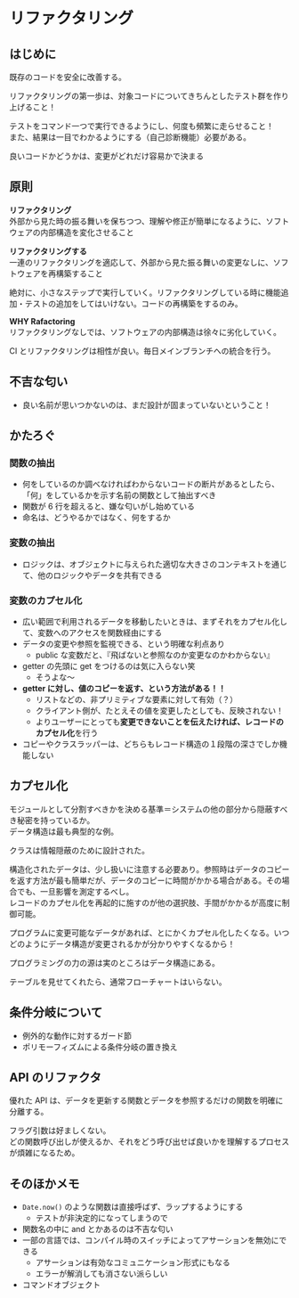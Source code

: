 # リファクタリング

## はじめに

既存のコードを安全に改善する。

リファクタリングの第一歩は、対象コードについてきちんとしたテスト群を作り上げること！

テストをコマンド一つで実行できるようにし、何度も頻繁に走らせること！  
また、結果は一目でわかるようにする（自己診断機能）必要がある。

良いコードかどうかは、変更がどれだけ容易かで決まる

## 原則

**リファクタリング**  
外部から見た時の振る舞いを保ちつつ、理解や修正が簡単になるように、ソフトウェアの内部構造を変化させること

**リファクタリングする**  
一連のリファクタリングを適応して、外部から見た振る舞いの変更なしに、ソフトウェアを再構築すること

絶対に、小さなステップで実行していく。リファクタリングしている時に機能追加・テストの追加をしてはいけない。コードの再構築をするのみ。

**WHY Rafactoring**  
リファクタリングなしでは、ソフトウェアの内部構造は徐々に劣化していく。

CI とリファクタリングは相性が良い。毎日メインブランチへの統合を行う。

## 不吉な匂い

- 良い名前が思いつかないのは、まだ設計が固まっていないということ！

## かたろぐ

### 関数の抽出

- 何をしているのか調べなければわからないコードの断片があるとしたら、「何」をしているかを示す名前の関数として抽出すべき
- 関数が 6 行を超えると、嫌な匂いがし始めている
- 命名は、どうやるかではなく、何をするか

### 変数の抽出

- ロジックは、オブジェクトに与えられた適切な大きさのコンテキストを通じて、他のロジックやデータを共有できる

### 変数のカプセル化

- 広い範囲で利用されるデータを移動したいときは、まずそれをカプセル化して、変数へのアクセスを関数経由にする
- データの変更や参照を監視できる、という明確な利点あり
  - public な変数だと、『飛ばないと参照なのか変更なのかわからない』
- getter の先頭に get をつけるのは気に入らない笑
  - そうよな〜
- **getter に対し、値のコピーを返す、という方法がある！！**
  - リストなどの、非プリミティブな要素に対して有効（？）
  - クライアント側が、たとえその値を変更したとしても、反映されない！
  - よりユーザーにとっても**変更できないことを伝えたければ、レコードのカプセル化**を行う
- コピーやクラスラッパーは、どちらもレコード構造の１段階の深さでしか機能しない

## カプセル化

モジュールとして分割すべきかを決める基準＝システムの他の部分から隠蔽すべき秘密を持っているか。  
データ構造は最も典型的な例。

クラスは情報隠蔽のために設計された。

構造化されたデータは、少し扱いに注意する必要あり。参照時はデータのコピーを返す方法が最も簡単だが、データのコピーに時間がかかる場合がある。その場合でも、一旦影響を測定するべし。  
レコードのカプセル化を再起的に施すのが他の選択肢、手間がかかるが高度に制御可能。

プログラムに変更可能なデータがあれば、とにかくカプセル化したくなる。いつどのようにデータ構造が変更されるかが分かりやすくなるから！

プログラミングの力の源は実のところはデータ構造にある。

テーブルを見せてくれたら、通常フローチャートはいらない。

## 条件分岐について

- 例外的な動作に対するガード節
- ポリモーフィズムによる条件分岐の置き換え

## API のリファクタ

優れた API は、データを更新する関数とデータを参照するだけの関数を明確に分離する。

フラグ引数は好ましくない。  
どの関数呼び出しが使えるか、それをどう呼び出せば良いかを理解するプロセスが煩雑になるため。

## そのほかメモ

- `Date.now()` のような関数は直接呼ばず、ラップするようにする
  - テストが非決定的になってしまうので
- 関数名の中に and とかあるのは不吉な匂い
- 一部の言語では、コンパイル時のスイッチによってアサーションを無効にできる
  - アサーションは有効なコミュニケーション形式にもなる
  - エラーが解消しても消さない派らしい
- コマンドオブジェクト

